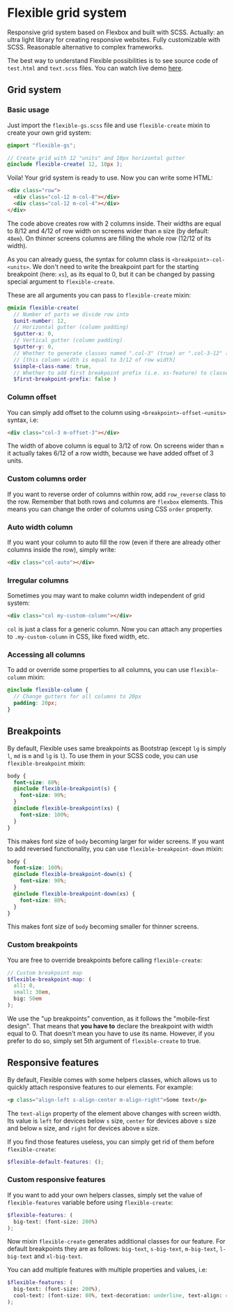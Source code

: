 # Flexible grid system
Responsive grid system based on Flexbox and built with SCSS. Actually: an ultra light library for creating responsive websites. Fully customizable with SCSS. Reasonable alternative to complex frameworks.

The best way to understand Flexible possibilities is to see source code of `test.html` and `text.scss` files. You can watch live demo [here](http://www.michowski.com/work/flexible-gs/test.html).
## Grid system
### Basic usage
Just import the `flexible-gs.scss` file and use `flexible-create` mixin to create your own grid system:
```scss
@import "flexible-gs";

// Create grid with 12 "units" and 10px horizontal gutter
@include flexible-create( 12, 10px );
```
Voila! Your grid system is ready to use. Now you can write some HTML:
```html
<div class="row">
  <div class="col-12 m-col-8"></div>
  <div class="col-12 m-col-4"></div>
</div>
```
The code above creates row with 2 columns inside. Their widths are equal to 8/12 and 4/12 of row width on screens wider than `m` size (by default: `48em`). On thinner screens columns are filling the whole row (12/12 of its width).

As you can already guess, the syntax for column class is `<breakpoint>-col-<units>`. We don't need to write the breakpoint part for the starting breakpoint (here: `xs`), as its equal to 0, but it can be changed by passing special argument to `flexible-create`.

These are all arguments you can pass to `flexible-create` mixin:
```scss
@mixin flexible-create(
  // Number of parts we divide row into
  $unit-number: 12,
  // Horizontal gutter (column padding)
  $gutter-x: 0,
  // Vertical gutter (column padding)
  $gutter-y: 0,
  // Whether to generate classes named ".col-3" (true) or ".col-3-12" (false)
  // [this column width is equal to 3/12 of row width]
  $simple-class-name: true,
  // Whether to add first breakpoint prefix (i.e. xs-feature) to classes (true) or not (false)
  $first-breakpoint-prefix: false )
```  
### Column offset
You can simply add offset to the column using `<breakpoint>-offset-<units>` syntax, i.e:
```html
<div class="col-3 m-offset-3"></div>
```
The width of above column is equal to 3/12 of row. On screens wider than `m` it actually takes 6/12 of a row width, because we have added offset of 3 units.
### Custom columns order
If you want to reverse order of columns within row, add `row_reverse` class to the row. Remember that both rows and columns are `flexbox` elements. This means you can change the order of columns using CSS `order` property.
### Auto width column
If you want your column to auto fill the row (even if there are already other columns inside the row), simply write:
```HTML
<div class="col-auto"></div>
```
### Irregular columns
Sometimes you may want to make column width independent of grid system:
```HTML
<div class="col my-custom-column"></div>
```
`col` is just a class for a generic column. Now you can attach any properties to `.my-custom-column` in CSS, like fixed width, etc.
### Accessing all columns
To add or override some properties to all columns, you can use `flexible-column` mixin:
```scss
@include flexible-column {
  // Change gutters for all columns to 20px
  padding: 20px;
}
```
## Breakpoints
By default, Flexible uses same breakpoints as Bootstrap (except `lg` is simply `l`, `md` is `m` and `lg` is `l`). To use them in your SCSS code, you can use `flexible-breakpoint` mixin:
```scss
body {
  font-size: 80%;
  @include flexible-breakpoint(s) {
    font-size: 90%;
  }
  @include flexible-breakpoint(xs) {
    font-size: 100%;
  }
}
```
This makes font size of `body` becoming larger for wider screens. If you want to add reversed functionality, you can use `flexible-breakpoint-down` mixin:
```scss
body {
  font-size: 100%;
  @include flexible-breakpoint-down(s) {
    font-size: 90%;
  }
  @include flexible-breakpoint-down(xs) {
    font-size: 80%;
  }
}
```
This makes font size of `body` becoming smaller for thinner screens.
### Custom breakpoints
You are free to override breakpoints before calling `flexible-create`:
```scss
// Custom breakpoint map
$flexible-breakpoint-map: (
  all: 0,
  small: 30em,
  big: 50em
);
```
We use the "up breakpoints" convention, as it follows the "mobile-first design". That means that **you have to** declare the breakpoint with width equal to 0. That doesn't mean you have to use its name. However, if you prefer to do so, simply set 5th argument of `flexible-create` to true.
## Responsive features
By default, Flexible comes with some helpers classes, which allows us to quickly attach responsive features to our elements. For example:
```html
<p class="align-left s-align-center m-align-right">Some text</p>
```
The `text-align` property of the element above changes with screen width. Its value is `left` for devices below `s` size, `center` for devices above `s` size and below `m` size, and `right` for devices above `m` size.

If you find those features useless, you can simply get rid of them before `flexible-create`:
```scss
$flexible-default-features: ();
```
### Custom responsive features
If you want to add your own helpers classes, simply set the value of `flexible-features` variable before using `flexible-create`:
```scss
$flexible-features: (
  big-text: (font-size: 200%)
);
```
Now mixin `flexible-create` generates additional classes for our feature. For default breakpoints they are as follows: `big-text`, `s-big-text`, `m-big-text`, `l-big-text` and `xl-big-text`.

You can add multiple features with multiple properties and values, i.e:
```scss
$flexible-features: (
  big-text: (font-size: 200%),
  cool-text: (font-size: 80%, text-decoration: underline, text-align: center)
);
```
